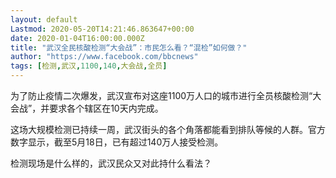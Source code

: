 ```yaml
---
layout: default
Lastmod: 2020-05-20T14:21:46.863647+00:00
date: 2020-01-04T16:00:00.000Z
title: "武汉全民核酸检测“大会战”：市民怎么看？“混检”如何做？"
author: "https://www.facebook.com/bbcnews"
tags: [检测,武汉,1100,140,大会战,全员]
---
```


为了防止疫情二次爆发，武汉宣布对这座1100万人口的城市进行全员核酸检测“大会战”，并要求各个辖区在10天内完成。

这场大规模检测已持续一周，武汉街头的各个角落都能看到排队等候的人群。官方数字显示，截至5月18日，已有超过140万人接受检测。

检测现场是什么样的，武汉民众又对此持什么看法？

